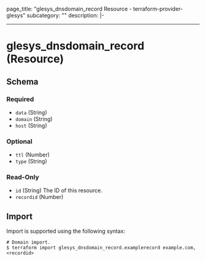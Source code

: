 page_title: "glesys_dnsdomain_record Resource - terraform-provider-glesys"
subcategory: ""
description: |-
  
---
# glesys_dnsdomain_record (Resource)


<!-- schema generated by tfplugindocs -->
## Schema

### Required

- `data` (String)
- `domain` (String)
- `host` (String)

### Optional

- `ttl` (Number)
- `type` (String)

### Read-Only

- `id` (String) The ID of this resource.
- `recordid` (Number)
## Import
Import is supported using the following syntax:
```shell
# Domain import.
$ terraform import glesys_dnsdomain_record.examplerecord example.com,<recordid>
```
